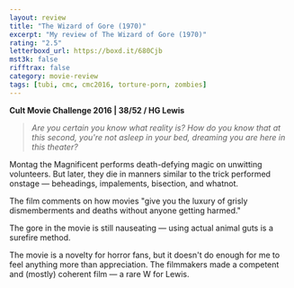 ```yaml
---
layout: review
title: "The Wizard of Gore (1970)"
excerpt: "My review of The Wizard of Gore (1970)"
rating: "2.5"
letterboxd_url: https://boxd.it/680Cjb
mst3k: false
rifftrax: false
category: movie-review
tags: [tubi, cmc, cmc2016, torture-porn, zombies]
---
```


<b>Cult Movie Challenge 2016 | 38/52 / HG Lewis</b>

<blockquote><i>Are you certain you know what reality is? How do you know that at this second, you're not asleep in your bed, dreaming you are here in this theater?</i></blockquote>
Montag the Magnificent performs death-defying magic on unwitting volunteers. But later, they die in manners similar to the trick performed onstage — beheadings, impalements, bisection, and whatnot.

The film comments on how movies "give you the luxury of grisly dismemberments and deaths without anyone getting harmed."

The gore in the movie is still nauseating — using actual animal guts is a surefire method.

The movie is a novelty for horror fans, but it doesn't do enough for me to feel anything more than appreciation. The filmmakers made a competent and (mostly) coherent film — a rare W for Lewis.
